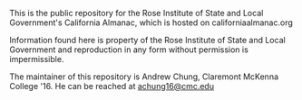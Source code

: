 This is the public repository for the Rose Institute of State and Local Government's 
California Almanac, which is hosted on californiaalmanac.org 

Information found here is property of the Rose Institute of State and Local Government
and reproduction in any form without permission is impermissible. 

The maintainer of this repository is Andrew Chung, Claremont McKenna College '16. 
He can be reached at achung16@cmc.edu

